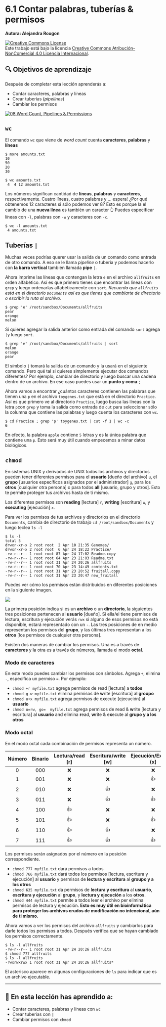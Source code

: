 # 6.1 Contar palabras, tuberías & permisos

**Autora:  Alejandra Rougon** 


<a rel="license" href="http://creativecommons.org/licenses/by-nc/4.0/"><img alt="Creative Commons License" style="border-width:0" src="https://i.creativecommons.org/l/by-nc/4.0/88x31.png" /></a><br />Este trabajo está bajo la licencia <a rel="license" href="http://creativecommons.org/licenses/by-nc/4.0/">Creative Commons Atribución-NonComercial 4.0 Licencia Internacional</a>.



## 🔍 **Objetivos de aprendizaje**
Después de completar esta lección aprenderás a:

* Contar caracteres, palabras y líneas 
* Crear tuberías (*pipelines*)
* Cambiar los permisos

 [![08.Word Count, Pipelines & Permissions](https://github.com/alerougon/ObjectStorage/blob/main/PP_CommandLine/MiniaturasVideos/Slide8.png?raw=true)](https://youtube.com/embed/bgznxzyqFsk "08.Word Count, Pipelines & Permissions")


##  `wc`

El comando `wc` que viene de *word count* cuenta **caracteres**, **palabras** y **líneas** 
 

```
$ more amounts.txt
10
50
20
30
```

```
$ wc amounts.txt
 4  4 12 amounts.txt
```
Los números significan cantidad de **líneas**, **palabras** y **caracteres**, respectivamente. Cuatro líneas, cuatro palabras y ... espera! ¿Por qué obtenemos 12 caracteres si sólo podemos ver 8? Esto es porque la el cambio de una **nueva línea**  es también un caracter 👆
Puedes especificar líneas con `-l`, palabras con `-w` y caracteres con `-c`.


```
$ wc -l amounts.txt
 4 amounts.txt
```
##  Tuberías  `|`
Muchas veces podrías querer usar la salida de un comando como entrada de otro comando. A eso se le llama *pipeline* o tubería y podemos hacerlo con **la barra vertical** también llamada **pipe** `|`. 

Ahora imprime las líneas que contengan la letra `e` en el archivo `allfruits` en orden alfabético. Así es que primero tienes que encontrar las líneas con `grep` y luego ordenarlas alfabéticamente con `sort`.  *Recuerda que `allfruits` está en el directorio `Documents` así es que tienes que cambiarte de directorio o escribir la ruta al archivo.*

```
$ grep 'e' /root/sandbox/Documents/allfruits
pear
orange
melon
```

Si quieres agregar la salida anterior como entrada del comando `sort` agrega `|`y luego `sort`.


```
$ grep 'e' /root/sandbox/Documents/allfruits | sort
melon
orange
pear
```


El símbolo `|` tomará la salida de un comando y la usará en el siguiente comando. Pero qué tal si quieres simplemente ejecutar dos comandos diferentes? Por ejemplo, cambiar de directorio y luego buscar una cadena dentro de un archivo. En ese caso puedes usar un **punto y coma** `;` 

Ahora vamos a encontrar ¿cuántos caracteres contienen las palabras que tienen una `p` en el archivo `toygenes.txt` que está en el directorio `Practice`. Así es que primero ve al directorio `Practice`, luego busca las líneas con la letra `p`con `grep` y toma la salida como entrada de `cut` para seleccionar sólo la columna que contiene las palabras y luego cuenta los caracteres con `wc`.
 


```
$ cd Practice ; grep 'p' toygenes.txt | cut -f 1 | wc -c
6
```

En efecto, la palabra `apple` contiene `5` letras y es la única palabra que contiene una `p`. Esto será muy útil cuando empecemos a minar datos biológicos. 


## `chmod`

En sistemas UNIX y derivados de UNIX todos los archivos y directorios pueden tener diferentes permisos para el **usuario** [dueño del archivo] `u`, el **grupo** [usuarios específicos asignados por el administrador] `g`, para los **otros** [cualquier otra persona] o para todos **all** [usuario, grupo y otros]. Esto te permite proteger tus archivos hasta de ti mismo. 

Los diferentes permisos son **reading** [lectura] `r`, **writing** [escritura] `w`, y **executing** [ejecución] `x`.

Para ver los permisos de tus archivos y directorios en el directorio `Documents`, cambia de directorio de trabajo `cd /root/sandbox/Documents` y luego teclea `ls -l`


```
$ ls -l
total 5
drwxr-xr-x 2 root root  2 Apr 10 21:35 Genomes/
drwxr-xr-x 2 root root  6 Apr 24 18:22 Practice/
-rw-r--r-- 1 root root 87 Apr 24 17:02 Readme.copy
-rw-r--r-- 1 root root 64 Apr 23 21:03 Readme.txt
-rw-r--r-- 1 root root 31 Apr 24 20:26 allfruits
-rw-r--r-- 1 root root 70 Apr 23 14:49 contents.txt
-rw-r--r-- 1 root root 31 Apr 23 20:52 fruitall.copy
-rw-r--r-- 1 root root 31 Apr 23 20:47 new_fruitall
```

Puedes ver cómo los permisos están distribuidos en diferentes posiciones en la siguiente imagen. 

![](https://github.com/alerougon/ObjectStorage/blob/main/PP_CommandLine/22.Permissions.png?raw=true)

La primera posición indica si es un **archivo** o un **directorio**, la siguientes tres posiciones pertenecen al **usuario** [dueño]. Si ella/el tiene permisos de lectura, escritura y ejecución verás `rwx` si alguno de esos permisos no está disponible, estará representado con un `-`. Las tres posiciones de en medio representan los permisos del **grupo**, y las últimas tres representan a los **otros** [los permisos de cualquier otra persona].

Existen dos maneras de cambiar los permisos. Una es a través de **caracteres** y la otra es a través de números, llamada el modo **octal**.



### Modo de caracteres
En este modo puedes cambiar los permisos con símbolos. Agrega `+`, elimina `-`, especifica un permiso `=`. Por ejemplo:

* `chmod +r myfile.txt`  agrega permisos de **r**ead [lectura] a **todos** 
* `chmod g-w myfile.txt`  elimina permisos de **w**rite [escritura] al **groupo**
* `chmod u+x myfile.txt` agrega permisos de e**x**ecute [ejecución] al **usuario**
* `chmod u=rw, go=  myfile.txt` agrega permisos de **r**ead & **w**rite [lectura y escritura] al  **usuario** and elimina **r**ead, **w**rite & e**x**ecute al **grupo y a los otros**

### Modo octal
En el modo octal cada combinación de permisos representa un número. 

| Número | Binario | Lectura/read [r] | Escritura/write [w] | Ejecución/Execute (x) |
|:------:|:------:|:--------:|:---------:|:-----------:|
| 0      | 000    |      ❌    |      ❌     |       ❌      |
| 1      | 001    |      ❌    |      ❌     |      👍      |
| 2      | 010    |      ❌    |     👍     |       ❌      |
| 3      | 011    |      ❌    |     👍     |      👍      |
| 4      | 100    |     👍    |      ❌     |       ❌      |
| 5      | 101    |     👍    |      ❌     |      👍      |
| 6      | 110    |     👍    |     👍     |       ❌      |
| 7      | 111    |     👍    |     👍     |      👍      |

Los permisos serán asignados por el número en la posición correspondiente. 

* `chmod 777 myfile.txt` dará permisos a todos 
*  `chmod 766 myfile.txt` dará todos los permisos [lectura, escritura y ejecución] al **usuario** y permisos de **lectura y escritura** al **groupo y a los otros**
*  `chmod 635 myfile.txt` da permisos de **lectura y escritura** al **usuario**, **escritura y ejecución** al **grupo**, y **lectura y ejecución** a los **otros**.
*  `chmod 444 myfile.txt` permite a todos leer el archivo per elimina permisos de lectura y ejecución. **Esto es muy útil en bioinformática para proteger los archivos crudos de modificación no intencional, aún de ti mismo.**

Ahora vamos a ver los permisos del archivo `allfruits` y cambiarlos para darle todos los permisos a todos. Después verifica que se hayan cambiado los permisos correctamente.  

```
$ ls -l allfruits
-rw-r--r-- 1 root root 31 Apr 24 20:26 allfruits
$ chmod 777 allfruits
$ ls -l allfruits
-rwxrwxrwx 1 root root 31 Apr 24 20:26 allfruits*
```

El asterisco aparece en algunas configuraciones de `ls` para indicar que es un archivo ejecutable. 

    
---------
## 🔑 **En esta lección has aprendido a:**

* Contar caracteres, palabras y líneas con `wc`
* Crear tuberías con `|`
* Cambiar permisos con `chmod`
